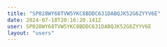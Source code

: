 ```yaml
---
title: "SP028WY68TVW5YKC8BDDC631DABQJK52G6ZYYV6E"
date: 2024-07-18T20:16:20.141Z
user: SP028WY68TVW5YKC8BDDC631DABQJK52G6ZYYV6E
layout: "users"
---
```

    